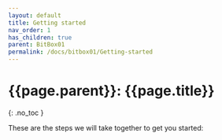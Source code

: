 ```yaml
---
layout: default
title: Getting started
nav_order: 1
has_children: true
parent: BitBox01
permalink: /docs/bitbox01/Getting-started
---
```


# {{page.parent}}: {{page.title}}
{: .no_toc }

These are the steps we will take together to get you started:
